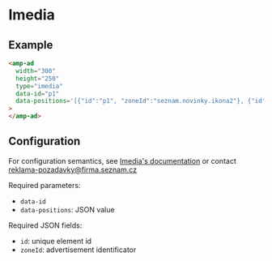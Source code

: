 <!---
Copyright 2017 The AMP HTML Authors. All Rights Reserved.

Licensed under the Apache License, Version 2.0 (the "License");
you may not use this file except in compliance with the License.
You may obtain a copy of the License at

  http://www.apache.org/licenses/LICENSE-2.0

Unless required by applicable law or agreed to in writing, software
distributed under the License is distributed on an "AS-IS" BASIS,
WITHOUT WARRANTIES OR CONDITIONS OF ANY KIND, either express or implied.
See the License for the specific language governing permissions and
limitations under the License.
-->

# Imedia

## Example

```html
<amp-ad
  width="300"
  height="250"
  type="imedia"
  data-id="p1"
  data-positions='[{"id":"p1", "zoneId":"seznam.novinky.ikona2"}, {"id":"p2", "zoneId":"seznam.novinky.ikona"}]'
>
</amp-ad>
```

## Configuration

For configuration semantics, see [Imedia's documentation](https://iimedia.sbeta.cz/html/navod-im3light/) or contact reklama-pozadavky@firma.seznam.cz

Required parameters:

- `data-id`
- `data-positions`: JSON value

Required JSON fields:

- `id`: unique element id
- `zoneId`: advertisement identificator
